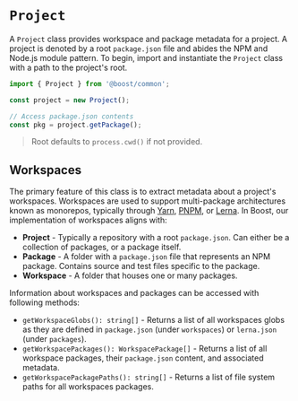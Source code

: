 # `Project`

A `Project` class provides workspace and package metadata for a project. A project is denoted by a
root `package.json` file and abides the NPM and Node.js module pattern. To begin, import and
instantiate the `Project` class with a path to the project's root.

```ts
import { Project } from '@boost/common';

const project = new Project();

// Access package.json contents
const pkg = project.getPackage();
```

> Root defaults to `process.cwd()` if not provided.

## Workspaces

The primary feature of this class is to extract metadata about a project's workspaces. Workspaces
are used to support multi-package architectures known as monorepos, typically through
[Yarn](https://yarnpkg.com/features/workspaces), [PNPM](https://pnpm.js.org/en/pnpm-workspace_yaml),
or [Lerna](https://github.com/lerna/lerna#lernajson). In Boost, our implementation of workspaces
aligns with:

- **Project** - Typically a repository with a root `package.json`. Can either be a collection of
  packages, or a package itself.
- **Package** - A folder with a `package.json` file that represents an NPM package. Contains source
  and test files specific to the package.
- **Workspace** - A folder that houses one or many packages.

Information about workspaces and packages can be accessed with following methods:

- `getWorkspaceGlobs(): string[]` - Returns a list of all workspaces globs as they are defined in
  `package.json` (under `workspaces`) or `lerna.json` (under `packages`).
- `getWorkspacePackages(): WorkspacePackage[]` - Returns a list of all workspace packages, their
  `package.json` content, and associated metadata.
- `getWorkspacePackagePaths(): string[]` - Returns a list of file system paths for all workspaces
  packages.

